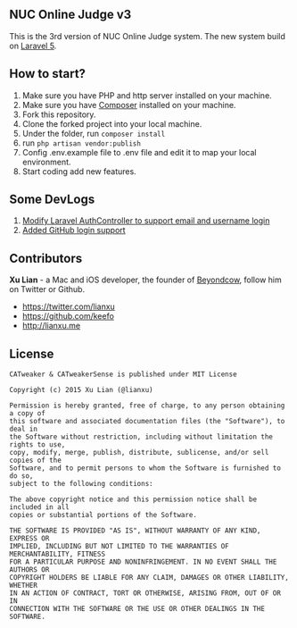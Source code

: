 ## NUC Online Judge v3

This is the 3rd version of NUC Online Judge system. The new system build on [Laravel 5](http://laravel.com/).

## How to start?

1. Make sure you have PHP and http server installed on your machine.
2. Make sure you have [Composer](https://getcomposer.org/doc/00-intro.md) installed on your machine.
3. Fork this repository.
4. Clone the forked project into your local machine.
5. Under the folder, run ```composer install```
6. run ```php artisan vendor:publish```
7. Config .env.example file to .env file and edit it to map your local environment.
8. Start coding add new features.

## Some DevLogs

1. [Modify Laravel AuthController to support email and username login](https://github.com/keefo/NOJ/wiki/1.-Add-email-and-username-login-support)
2. [Added GitHub login support](https://github.com/keefo/NOJ/wiki/2.-Add-GitHub-login-support)

## Contributors

**Xu Lian** - a Mac and iOS developer, the founder of  [Beyondcow](https://www.beyondcow.com), follow him on Twitter or Github.

- <https://twitter.com/lianxu>
- <https://github.com/keefo>
- <http://lianxu.me>

## License

    CATweaker & CATweakerSense is published under MIT License

    Copyright (c) 2015 Xu Lian (@lianxu)

    Permission is hereby granted, free of charge, to any person obtaining a copy of
    this software and associated documentation files (the "Software"), to deal in
    the Software without restriction, including without limitation the rights to use,
    copy, modify, merge, publish, distribute, sublicense, and/or sell copies of the
    Software, and to permit persons to whom the Software is furnished to do so,
    subject to the following conditions:

    The above copyright notice and this permission notice shall be included in all
    copies or substantial portions of the Software.

    THE SOFTWARE IS PROVIDED "AS IS", WITHOUT WARRANTY OF ANY KIND, EXPRESS OR
    IMPLIED, INCLUDING BUT NOT LIMITED TO THE WARRANTIES OF MERCHANTABILITY, FITNESS
    FOR A PARTICULAR PURPOSE AND NONINFRINGEMENT. IN NO EVENT SHALL THE AUTHORS OR
    COPYRIGHT HOLDERS BE LIABLE FOR ANY CLAIM, DAMAGES OR OTHER LIABILITY, WHETHER
    IN AN ACTION OF CONTRACT, TORT OR OTHERWISE, ARISING FROM, OUT OF OR IN
    CONNECTION WITH THE SOFTWARE OR THE USE OR OTHER DEALINGS IN THE SOFTWARE.

